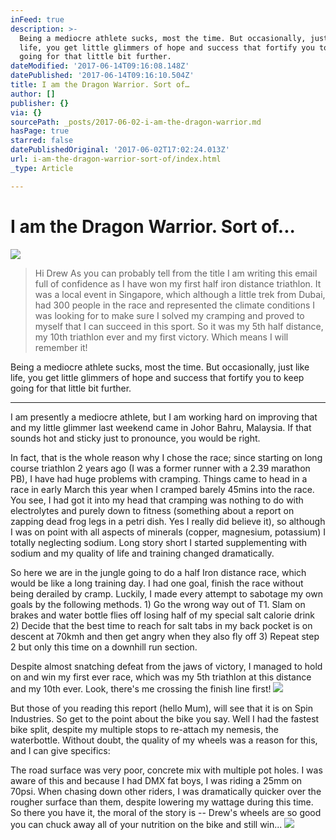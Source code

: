 ```yaml
---
inFeed: true
description: >-
  Being a mediocre athlete sucks, most the time. But occasionally, just like
  life, you get little glimmers of hope and success that fortify you to keep
  going for that little bit further.
dateModified: '2017-06-14T09:16:08.148Z'
datePublished: '2017-06-14T09:16:10.504Z'
title: I am the Dragon Warrior. Sort of…
author: []
publisher: {}
via: {}
sourcePath: _posts/2017-06-02-i-am-the-dragon-warrior.md
hasPage: true
starred: false
datePublishedOriginal: '2017-06-02T17:02:24.013Z'
url: i-am-the-dragon-warrior-sort-of/index.html
_type: Article

---
```

# I am the Dragon Warrior. Sort of...
![](https://the-grid-user-content.s3-us-west-2.amazonaws.com/542ba816-6d81-4dfe-af3f-d5c9424640b6.jpg)

> Hi Drew
> As you can probably tell from the title I am writing this email full of confidence as I have won my first half iron distance triathlon. It was a local event in Singapore, which although a little trek from Dubai, had 300 people in the race and represented the climate conditions I was looking for to make sure I solved my cramping and proved to myself that I can succeed in this sport. So it was my 5th half distance, my 10th triathlon ever and my first victory. Which means I will remember it!

Being a mediocre athlete sucks, most the time. But occasionally, just like life, you get little glimmers of hope and success that fortify you to keep going for that little bit further.

---

I am presently a mediocre athlete, but I am working hard on improving that and my little glimmer last weekend came in Johor Bahru, Malaysia. If that sounds hot and sticky just to pronounce, you would be right.

In fact, that is the whole reason why I chose the race; since starting on long course triathlon 2 years ago (I was a former runner with a 2.39 marathon PB), I have had huge problems with cramping. Things came to head in a race in early March this year when I cramped barely 45mins into the race. You see, I had got it into my head that cramping was nothing to do with electrolytes and purely down to fitness (something about a report on zapping dead frog legs in a petri dish. Yes I really did believe it), so although I was on point with all aspects of minerals (copper, magnesium, potassium) I totally neglecting sodium. Long story short I started supplementing with sodium and my quality of life and training changed dramatically.

So here we are in the jungle going to do a half Iron distance race, which would be like a long training day. I had one goal, finish the race without being derailed by cramp. Luckily, I made every attempt to sabotage my own goals by the following methods. 1) Go the wrong way out of T1\. Slam on brakes and water bottle flies off losing half of my special salt calorie drink 2) Decide that the best time to reach for salt tabs in my back pocket is on descent at 70kmh and then get angry when they also fly off 3) Repeat step 2 but only this time on a downhill run section.

Despite almost snatching defeat from the jaws of victory, I managed to hold on and win my first ever race, which was my 5th triathlon at this distance and my 10th ever. Look, there's me crossing the finish line first!
![](https://the-grid-user-content.s3-us-west-2.amazonaws.com/80ff8b5b-5a07-4dbd-bec4-77653c4550de.jpg)

But those of you reading this report (hello Mum), will see that it is on Spin Industries. So get to the point about the bike you say. Well I had the fastest bike split, despite my multiple stops to re-attach my nemesis, the waterbottle. Without doubt, the quality of my wheels was a reason for this, and I can give specifics:

The road surface was very poor, concrete mix with multiple pot holes. I was aware of this and because I had DMX fat boys, I was riding a 25mm on 70psi. When chasing down other riders, I was dramatically quicker over the rougher surface than them, despite lowering my wattage during this time. So there you have it, the moral of the story is -- Drew's wheels are so good you can chuck away all of your nutrition on the bike and still win...
![](https://the-grid-user-content.s3-us-west-2.amazonaws.com/85248da9-003e-4847-9cd3-458b3650e652.jpg)